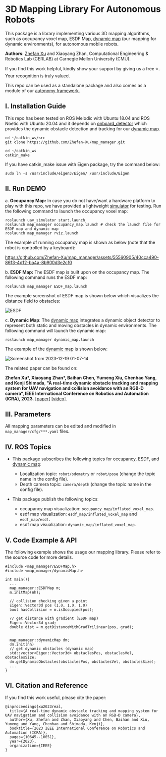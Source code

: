 # 3D Mapping Library For Autonomous Robots
This package is a library implementing various 3D mapping algorithms, such as occupancy voxel map, ESDF Map, [dynamic map](https://ieeexplore.ieee.org/abstract/document/10161194) (our mapping for dynamic environments), for autonomous mobile robots. 

**Authors**: [Zhefan Xu](https://zhefanxu.com/) and Xiaoyang Zhan, Computational Engineering & Robotics Lab (CERLAB) at Carnegie Mellon University (CMU).

If you find this work helpful, kindly show your support by giving us a free ⭐️. Your recognition is truly valued.

This repo can be used as a standalone package and also comes as a module of our [autonomy framework](https://github.com/Zhefan-Xu/CERLAB-UAV-Autonomy).

## I. Installation Guide
This repo has been tested on ROS Melodic with Ubuntu 18.04 and ROS Noetic with Ubuntu 20.04 and it depends on [onboard_detector](https://github.com/Zhefan-Xu/onboard_detector) which provides the dynamic obstacle detection and tracking for our [dynamic map](https://ieeexplore.ieee.org/abstract/document/10161194). 

```
cd ~/catkin_ws/src
git clone https://github.com/Zhefan-Xu/map_manager.git

cd ~/catkin_ws
catkin_make
```

If you have catkin_make issue with Eigen package, try the command below:
```
sudo ln -s /usr/include/eigen3/Eigen/ /usr/include/Eigen
```

## II. Run DEMO 
a. **Occupancy Map:** In case you do not have/want a hardware platform to play with this repo, we have provided a lightweight [simulator](https://github.com/Zhefan-Xu/uav_simulator.git) for testing. Run the following command to launch the occupancy voxel map:

```
roslaunch uav_simulator start.launch
roslaunch map_manager occupancy_map.launch # check the launch file for ESDF map and dynamic map
roslaunch map_manager rviz.launch
```

The example of running occupancy map is shown as below (note that the robot is controlled by a keyboard):

https://github.com/Zhefan-Xu/map_manager/assets/55560905/40cca490-8613-4d12-ba4a-8b900d3e2cf0

b. **ESDF Map:** The ESDF map is built upon on the occupancy map. The following command runs the ESDF map:

```
roslaunch map_manager ESDF_map.launch
```
The example screenshot of ESDF map is shown below which visualizes the distance field to obstacles:

![ESDF](https://github.com/Zhefan-Xu/map_manager/assets/55560905/e37243c6-eefe-4824-800d-1d8b35aaa74b)

c. **Dynamic Map:** The [dynamic map](https://ieeexplore.ieee.org/abstract/document/10161194) integrates a dynamic object detector to represent both static and moving obstacles in dynamic environments. The following command will launch the dynamic map:


```
roslaunch map_manager dynamic_map.launch
```

The example of the [dynamic map](https://ieeexplore.ieee.org/abstract/document/10161194) is shown below: 

![Screenshot from 2023-12-19 01-07-14](https://github.com/Zhefan-Xu/map_manager/assets/55560905/e9575308-c18f-49b0-9ed3-f5946478c8f5)

The related paper can be found on:

**Zhefan Xu\*, Xiaoyang Zhan\*, Baihan Chen, Yumeng Xiu, Chenhao Yang, and Kenji Shimada, "A real-time dynamic obstacle tracking and mapping system for UAV navigation and collision avoidance with an RGB-D camera”, IEEE International Conference on Robotics and Automation (ICRA), 2023.** [\[paper\]](https://ieeexplore.ieee.org/abstract/document/10161194) [\[video\]](https://youtu.be/u5zblVx8KRc?si=3c2AC9mc6pZBUypd).


## III. Parameters
All mapping parameters can be edited and modified in ```map_manager/cfg/***.yaml``` files.

## IV. ROS Topics
- This package subscribes the following topics for occupancy, ESDF, and [dynamic map](https://ieeexplore.ieee.org/abstract/document/10161194):
  - Localization topic: ```robot/odometry``` or ```robot/pose```  (change the topic name in the config file).
  - Depth camera topic: ```camera/depth``` (change the topic name in the config file).
  
- This package publish the following topics:
  - occupancy map visualization: ```occupancy_map/inflated_voxel_map```.
  - esdf map visualization: ```esdf_map/inflated_voxel_map``` and ```esdf_map/esdf```.
  - esdf map visualization: ```dynamic_map/inflated_voxel_map```.

    
## V. Code Example & API
The following example shows the usage our mapping library. Please refer to the source code for more details.
```
#include <map_manager/ESDFMap.h>
#include <map_manager/dynamicMap.h>

int main(){
  ...
  map_manager::ESDFMap m;
  m.initMap(nh);
  
  // collision checking given a point
  Eigen::Vector3d pos (1.0, 1.0, 1.0)
  bool hasCollision = m.isOccupied(pos);
  
  // get distance with gradient (ESDF map)
  Eigen::Vector3d grad;
  double dist = m.getDistanceWithGradTrilinear(pos, grad);


  map_manager::dynamicMap dm;
  dm.init(nh)
  // get dynamic obstacles (dynamic map)
  std::vector<Eigen::Vector3d> obstaclesPos, obstaclesVel, obstaclesSize;
  dm.getDynamicObstacles(obstaclesPos, obstaclesVel, obstaclesSize);
  ...
}
```

## VI. Citation and Reference
If you find this work useful, please cite the paper:
```
@inproceedings{xu2023real,
  title={A real-time dynamic obstacle tracking and mapping system for UAV navigation and collision avoidance with an RGB-D camera},
  author={Xu, Zhefan and Zhan, Xiaoyang and Chen, Baihan and Xiu, Yumeng and Yang, Chenhao and Shimada, Kenji},
  booktitle={2023 IEEE International Conference on Robotics and Automation (ICRA)},
  pages={10645--10651},
  year={2023},
  organization={IEEE}
}
```


